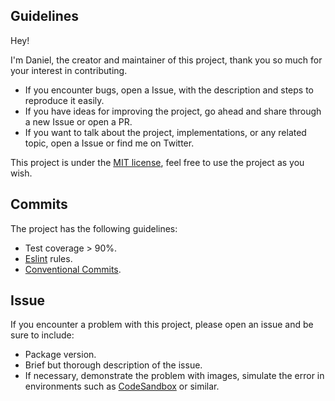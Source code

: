## Guidelines


Hey!

I'm Daniel, the creator and maintainer of this project, thank you so much for your interest in contributing.

- If you encounter bugs, open a Issue, with the description and steps to reproduce it easily.
- If you have ideas for improving the project, go ahead and share through a new Issue or open a PR.
- If you want to talk about the project, implementations, or any related topic, open a Issue or find me on Twitter.


This project is under the [MIT license](https://github.com/danieljpgo/tic-tac-toe/blob/master/LICENSE), feel free to use the project as you wish.

## Commits

The project has the following guidelines:
- Test coverage > 90%.
- [Eslint](https://github.com/danieljpgo/tic-tac-toe/blob/master/.eslintrc.json) rules.
- [Conventional Commits](https://www.conventionalcommits.org/en/v1.0.0/).

## Issue

If you encounter a problem with this project, please open an issue and be sure to include:
- Package version.
- Brief but thorough description of the issue.
- If necessary, demonstrate the problem with images, simulate the error in environments such as [CodeSandbox](https://codesandbox.io/) or similar.